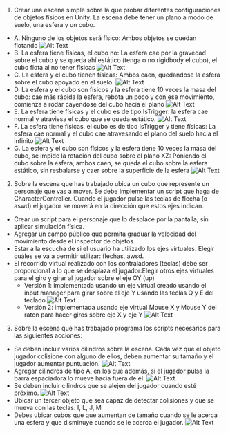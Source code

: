 1. Crear una escena simple sobre la que probar diferentes configuraciones de objetos físicos en Unity. La escena debe tener un plano a modo de suelo, una esfera y un cubo.
- A. Ninguno de los objetos será físico: Ambos objetos se quedan flotando
![Alt Text](https://github.com/alu0101325583/Interfaces-Inteligentes/blob/main/Lab%201/Gifs/P1-Gif1.gif)
- B. La esfera tiene físicas, el cubo no: La esfera cae por la gravedad sobre el cubo y se queda ahí estático (tenga o no rigidbody el cubo), el cubo flota al no tener físicas
![Alt Text](https://github.com/alu0101325583/Interfaces-Inteligentes/blob/main/Lab%201/Gifs/P1-Gif2.gif)
- C. La esfera y el cubo tienen físicas: Ambos caen, quedandose la esfera sobre el cubo apoyado en el suelo.
![Alt Text](https://github.com/alu0101325583/Interfaces-Inteligentes/blob/main/Lab%201/Gifs/P1-Gif3.gif)
- D. La esfera y el cubo son físicos y la esfera tiene 10 veces la masa del cubo: cae más rápida la esfera, rebota un poco y con ese movimiento, comienza a rodar cayendose del cubo hacia el plano
![Alt Text](https://github.com/alu0101325583/Interfaces-Inteligentes/blob/main/Lab%201/Gifs/P1-Gif4.gif)
- E. La esfera tiene físicas y el cubo es de tipo IsTrigger: la esfera cae normal y atraviesa el cubo que se queda estático.
![Alt Text](https://github.com/alu0101325583/Interfaces-Inteligentes/blob/main/Lab%201/Gifs/P1-Gif5.gif)
- F. La esfera tiene físicas, el cubo es de tipo IsTrigger y tiene físicas: La esfera cae normal y el cubo cae atravesando el plano del suelo hacia el infinito
![Alt Text](https://github.com/alu0101325583/Interfaces-Inteligentes/blob/main/Lab%201/Gifs/P1-Gif6.gif)
- G. La esfera y el cubo son físicos y la esfera tiene 10 veces la masa del cubo, se impide la rotación del cubo sobre el plano XZ: Poniendo el cubo sobre la esfera, ambos caen, se queda el cubo sobre la esfera estático, sin resbalarse y caer sobre la superficie de la esfera
![Alt Text](https://github.com/alu0101325583/Interfaces-Inteligentes/blob/main/Lab%201/Gifs/P1-Gif7.gif)

2. Sobre la escena que has trabajado ubica un cubo que represente un personaje que vas a mover. Se debe implementar un script que haga de CharacterController. Cuando el jugador pulse las teclas de flecha (o aswd) el jugador se moverá en la dirección que estos ejes indican.
- Crear un script para el personaje que lo desplace por la pantalla, sin aplicar simulación física.
- Agregar un campo público que permita graduar la velocidad del movimiento desde el inspector de objetos.
- Estar a la escucha de si el usuario ha utilizado los ejes virtuales. Elegir cuáles se va a permitir utilizar: flechas, awsd.
- El recorrido virtual realizado con los contraladores (teclas) debe ser proporcional a lo que se desplaza el jugador:Elegir otros ejes virtuales para el giro y girar al jugador sobre el eje OY (up) 
  + Versión 1: implementada usando un eje virtual creado usando el input manager para girar sobre el eje Y usando las teclas Q y E del teclado
  ![Alt Text](https://github.com/alu0101325583/Interfaces-Inteligentes/blob/main/Lab%201/Gifs/P1-Gif8.1.gif)
  + Versión 2: implementada usando eje virtual Mouse X y Mouse Y del raton para hacer giros sobre eje X y eje Y
  ![Alt Text](https://github.com/alu0101325583/Interfaces-Inteligentes/blob/main/Lab%201/Gifs/P1-Gif8.2.gif)

3. Sobre la escena que has trabajado programa los scripts necesarios para las siguientes acciones:
- Se deben incluir varios cilindros sobre la escena. Cada vez que el objeto jugador colisione con alguno de ellos, deben aumentar su tamaño y el jugador aumentar puntuación.
![Alt Text](https://github.com/alu0101325583/Interfaces-Inteligentes/blob/main/Lab%201/Gifs/P1-Gif9.gif)
- Agregar cilindros de tipo A, en los que además, si el jugador pulsa la barra espaciadora lo mueve hacia fuera de él. 
![Alt Text](https://github.com/alu0101325583/Interfaces-Inteligentes/blob/main/Lab%201/Gifs/P1-Gif10.gif)
- Se deben incluir cilindros que se alejen del jugador cuando esté próximo.
![Alt Text](https://github.com/alu0101325583/Interfaces-Inteligentes/blob/main/Lab%201/Gifs/P1-Gif11.gif)
- Ubicar un tercer objeto que sea capaz de detectar colisiones y que se mueva con las teclas: I, L, J, M
- Debes ubicar cubos que que aumentan de tamaño cuando se le acerca una esfera y que disminuye cuando se le acerca el jugador.
![Alt Text](https://github.com/alu0101325583/Interfaces-Inteligentes/blob/main/Lab%201/Gifs/P1-Gif12.gif)


